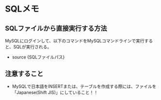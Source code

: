 # SQLメモ

## SQLファイルから直接実行する方法

MySQLにログインして、以下のコマンドをMySQLコマンドラインで実行すると、SQLが実行される。

- source {SQLファイルパス}

## 注意すること

- MySQLで日本語をINSERTまたは、テーブルを作成する際には、ファイルを「Japanese(Shift JIS)」にしていること！！
